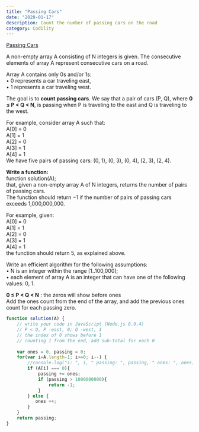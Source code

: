 ```yaml
---
title: "Passing Cars"
date: "2020-01-17"
description: Count the number of passing cars on the road
category: Codility
---
```


[Passing Cars](https://app.codility.com/programmers/lessons/5-prefix_sums/passing_cars/start/)

A non-empty array A consisting of N integers is given. The consecutive elements of array A represent consecutive cars on a road.  

Array A contains only 0s and/or 1s:  
•	0 represents a car traveling east,  
•	1 represents a car traveling west.  

The goal is to **count passing cars**. We say that a pair of cars (P, Q), where **0 ≤ P < Q < N**, is passing when P is traveling to the east and Q is traveling to the west.  

For example, consider array A such that:  
A\[0\] = 0   
A\[1\] = 1   
A\[2\] = 0   
A\[3\] = 1   
A\[4\] = 1    
We have five pairs of passing cars: (0, 1), (0, 3), (0, 4), (2, 3), (2, 4).

**Write a function:**  
function solution(A);  
that, given a non-empty array A of N integers, returns the number of pairs of passing cars.  
The function should return −1 if the number of pairs of passing cars exceeds 1,000,000,000.  

For example, given:  
A\[0\] = 0   
A\[1\] = 1   
A\[2\] = 0   
A\[3\] = 1   
A\[4\] = 1  
the function should return 5, as explained above.  

Write an efficient algorithm for the following assumptions:  
•	N is an integer within the range \[1..100,000\];   
•	each element of array A is an integer that can have one of the following values: 0, 1.  

**0 ≤ P < Q < N** : the zeros will show before ones    
Add the ones count from the end of the array, and add the previous ones count for each passing zero.

```js
function solution(A) {
    // write your code in JavaScript (Node.js 8.9.4)
    // P < Q, P -east, 0; Q -west, 1
    // the index of 0 shows before 1
    // counting 1 from the end, add sub-total for each 0
    
    var ones = 0, passing = 0;
    for(var i=A.length-1; i>=0; i--) {
        //console.log("i: ", i, " passing: ", passing, " ones: ", ones)
	    if (A[i] === 0){
	        passing += ones;
	        if (passing > 1000000000){
	            return -1;
	        }
	    } else {
	       ones ++;
	    }
    }
    return passing;
}
```



